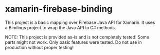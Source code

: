 # xamarin-firebase-binding

This project is a basic mapping over Firebase Java API for Xamarin. It uses a Bindings project to wrap the Java API to C# methods. 

NOTE: This project is provided as-is and is not completely tested! Some parts might not work. Only basic features were tested. Do not use in production without proper testing!
